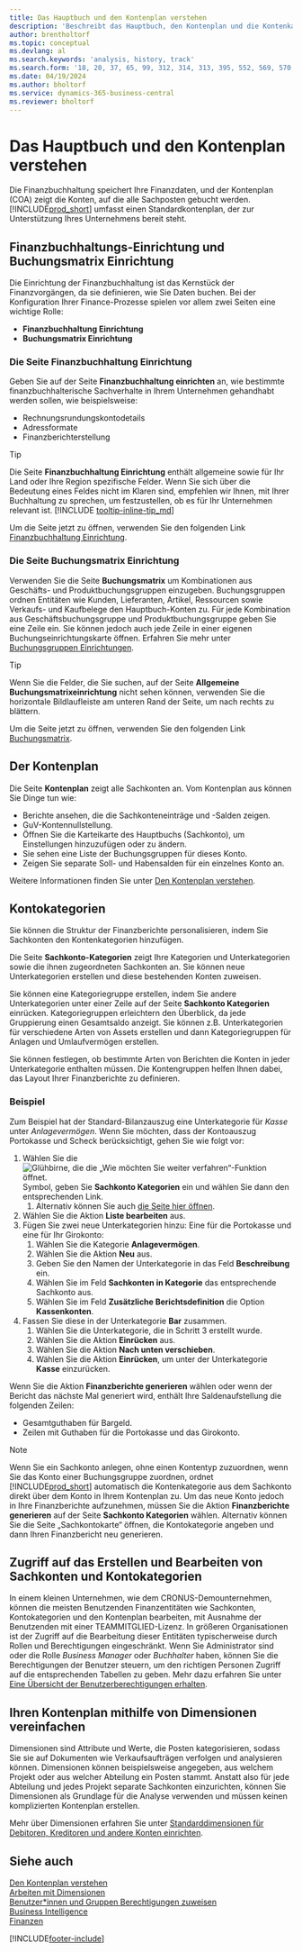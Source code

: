```yaml
---
title: Das Hauptbuch und den Kontenplan verstehen
description: 'Beschreibt das Hauptbuch, den Kontenplan und die Kontenkategorien. Verwenden Sie die Seite Finanzbuchhaltung Einrichtung, um die Handhabung der Buchhaltung in Ihrer Firma festzulegen.'
author: brentholtorf
ms.topic: conceptual
ms.devlang: al
ms.search.keywords: 'analysis, history, track'
ms.search.form: '18, 20, 37, 65, 99, 312, 314, 313, 395, 552, 569, 570, 634, 790, 791, 1158'
ms.date: 04/19/2024
ms.author: bholtorf
ms.service: dynamics-365-business-central
ms.reviewer: bholtorf
---
```

# <a name="understanding-the-general-ledger-and-chart-of-accounts"></a>Das Hauptbuch und den Kontenplan verstehen

Die Finanzbuchhaltung speichert Ihre Finanzdaten, und der Kontenplan (COA) zeigt die Konten, auf die alle Sachposten gebucht werden. [!INCLUDE[prod_short](includes/prod_short.md)] umfasst einen Standardkontenplan, der zur Unterstützung Ihres Unternehmens bereit steht.

## <a name="general-ledger-setup-and-general-posting-setup"></a>Finanzbuchhaltungs-Einrichtung und Buchungsmatrix Einrichtung

Die Einrichtung der Finanzbuchhaltung ist das Kernstück der Finanzvorgängen, da sie definieren, wie Sie Daten buchen. Bei der Konfiguration Ihrer Finance-Prozesse spielen vor allem zwei Seiten eine wichtige Rolle:  

* **Finanzbuchhaltung Einrichtung**
* **Buchungsmatrix Einrichtung**

### <a name="the-general-ledger-setup-page"></a>Die Seite **Finanzbuchhaltung Einrichtung**

Geben Sie auf der Seite **Finanzbuchhaltung einrichten** an, wie bestimmte finanzbuchhalterische Sachverhalte in Ihrem Unternehmen gehandhabt werden sollen, wie beispielsweise:  

* Rechnungsrundungskontodetails  
* Adressformate  
* Finanzberichterstellung

> [!TIP]
> Die Seite **Finanzbuchhaltung Einrichtung** enthält allgemeine sowie für Ihr Land oder Ihre Region spezifische Felder. Wenn Sie sich über die Bedeutung eines Feldes nicht im Klaren sind, empfehlen wir Ihnen, mit Ihrer Buchhaltung zu sprechen, um festzustellen, ob es für Ihr Unternehmen relevant ist. [!INCLUDE [tooltip-inline-tip_md](includes/tooltip-inline-tip_md.md)]  

Um die Seite jetzt zu öffnen, verwenden Sie den folgenden Link [Finanzbuchhaltung Einrichtung](https://businesscentral.dynamics.com/?page=118).

### <a name="the-general-posting-setup-page"></a>Die Seite **Buchungsmatrix Einrichtung**

Verwenden Sie die Seite **Buchungsmatrix** um Kombinationen aus Geschäfts- und Produktbuchungsgruppen einzugeben. Buchungsgruppen ordnen Entitäten wie Kunden, Lieferanten, Artikel, Ressourcen sowie Verkaufs- und Kaufbelege den Hauptbuch-Konten zu. Für jede Kombination aus Geschäftsbuchungsgruppe und Produktbuchungsgruppe geben Sie eine Zeile ein. Sie können jedoch auch jede Zeile in einer eigenen Buchungseinrichtungskarte öffnen. Erfahren Sie mehr unter [Buchungsgruppen Einrichtungen](finance-posting-groups.md).  

> [!TIP]
> Wenn Sie die Felder, die Sie suchen, auf der Seite **Allgemeine Buchungsmatrixeinrichtung** nicht sehen können, verwenden Sie die horizontale Bildlaufleiste am unteren Rand der Seite, um nach rechts zu blättern.  

Um die Seite jetzt zu öffnen, verwenden Sie den folgenden Link [Buchungsmatrix](https://businesscentral.dynamics.com/?page=314).

## <a name="the-chart-of-accounts"></a>Der Kontenplan

Die Seite **Kontenplan** zeigt alle Sachkonten an. Vom Kontenplan aus können Sie Dinge tun wie:  

* Berichte ansehen, die die Sachkonteneinträge und -Salden zeigen.  
* GuV-Kontennullstellung.  
* Öffnen Sie die Karteikarte des Hauptbuchs (Sachkonto), um Einstellungen hinzuzufügen oder zu ändern.  
* Sie sehen eine Liste der Buchungsgruppen für dieses Konto.
* Zeigen Sie separate Soll- und Habensalden für ein einzelnes Konto an.

Weitere Informationen finden Sie unter [Den Kontenplan verstehen](finance-chart-of-accounts.md).

## <a name="account-categories"></a>Kontokategorien

Sie können die Struktur der Finanzberichte personalisieren, indem Sie Sachkonten den Kontenkategorien hinzufügen.  

Die Seite **Sachkonto-Kategorien** zeigt Ihre Kategorien und Unterkategorien sowie die ihnen zugeordneten Sachkonten an. Sie können neue Unterkategorien erstellen und diese bestehenden Konten zuweisen.  

Sie können eine Kategoriegruppe erstellen, indem Sie andere Unterkategorien unter einer Zeile auf der Seite **Sachkonto Kategorien** einrücken. Kategoriegruppen erleichtern den Überblick, da jede Gruppierung einen Gesamtsaldo anzeigt. Sie können z.B. Unterkategorien für verschiedene Arten von Assets erstellen und dann Kategoriegruppen für Anlagen und Umlaufvermögen erstellen.  

Sie können festlegen, ob bestimmte Arten von Berichten die Konten in jeder Unterkategorie enthalten müssen. Die Kontengruppen helfen Ihnen dabei, das Layout Ihrer Finanzberichte zu definieren.  

### <a name="example"></a>Beispiel

Zum Beispiel hat der Standard-Bilanzauszug eine Unterkategorie für *Kasse* unter *Anlagevermögen*. Wenn Sie möchten, dass der Kontoauszug Portokasse und Scheck berücksichtigt, gehen Sie wie folgt vor:

1. Wählen Sie die ![Glühbirne, die die „Wie möchten Sie weiter verfahren“-Funktion öffnet.](media/ui-search/search_small.png "Wie möchten Sie weiter verfahren?") Symbol, geben Sie **Sachkonto Kategorien** ein und wählen Sie dann den entsprechenden Link.
   1. Alternativ können Sie auch [die Seite hier öffnen](https://businesscentral.dynamics.com/?page=790).
2. Wählen Sie die Aktion **Liste bearbeiten** aus.
3. Fügen Sie zwei neue Unterkategorien hinzu: Eine für die Portokasse und eine für Ihr Girokonto:
   1. Wählen Sie die Kategorie **Anlagevermögen**.
   2. Wählen Sie die Aktion **Neu** aus.
   3. Geben Sie den Namen der Unterkategorie in das Feld **Beschreibung** ein.
   4. Wählen Sie im Feld **Sachkonten in Kategorie** das entsprechende Sachkonto aus.
   5. Wählen Sie im Feld **Zusätzliche Berichtsdefinition** die Option **Kassenkonten**.
4. Fassen Sie diese in der Unterkategorie **Bar** zusammen.
   1. Wählen Sie die Unterkategorie, die in Schritt 3 erstellt wurde.
   2. Wählen Sie die Aktion **Einrücken** aus.
   3. Wählen Sie die Aktion **Nach unten verschieben**.
   4. Wählen Sie die Aktion **Einrücken**, um unter der Unterkategorie **Kasse** einzurücken.

Wenn Sie die Aktion **Finanzberichte generieren** wählen oder wenn der Bericht das nächste Mal generiert wird, enthält Ihre Saldenaufstellung die folgenden Zeilen:

* Gesamtguthaben für Bargeld.
* Zeilen mit Guthaben für die Portokasse und das Girokonto.  

> [!NOTE]
> Wenn Sie ein Sachkonto anlegen, ohne einen Kontentyp zuzuordnen, wenn Sie das Konto einer Buchungsgruppe zuordnen, ordnet [!INCLUDE[prod_short](includes/prod_short.md)] automatisch die Kontenkategorie aus dem Sachkonto direkt über dem Konto in Ihrem Kontenplan zu. Um das neue Konto jedoch in Ihre Finanzberichte aufzunehmen, müssen Sie die Aktion **Finanzberichte generieren** auf der Seite **Sachkonto Kategorien** wählen. Alternativ können Sie die Seite „Sachkontokarte“ öffnen, die Kontokategorie angeben und dann Ihren Finanzbericht neu generieren.

## <a name="access-to-create-and-edit-gl-accounts-and-account-categories"></a>Zugriff auf das Erstellen und Bearbeiten von Sachkonten und Kontokategorien

In einem kleinen Unternehmen, wie dem CRONUS-Demounternehmen, können die meisten Benutzenden Finanzentitäten wie Sachkonten, Kontokategorien und den Kontenplan bearbeiten, mit Ausnahme der Benutzenden mit einer TEAMMITGLIED-Lizenz. In größeren Organisationen ist der Zugriff auf die Bearbeitung dieser Entitäten typischerweise durch Rollen und Berechtigungen eingeschränkt. Wenn Sie Administrator sind oder die Rolle *Business Manager* oder *Buchhalter* haben, können Sie die Berechtigungen der Benutzer steuern, um den richtigen Personen Zugriff auf die entsprechenden Tabellen zu geben. Mehr dazu erfahren Sie unter [Eine Übersicht der Benutzerberechtigungen erhalten](ui-define-granular-permissions.md#get-an-overview-of-a-users-permissions).  

## <a name="use-dimensions-to-simplify-your-chart-of-accounts"></a>Ihren Kontenplan mithilfe von Dimensionen vereinfachen

Dimensionen sind Attribute und Werte, die Posten kategorisieren, sodass Sie sie auf Dokumenten wie Verkaufsaufträgen verfolgen und analysieren können. Dimensionen können beispielsweise angegeben, aus welchem Projekt oder aus welcher Abteilung ein Posten stammt. Anstatt also für jede Abteilung und jedes Projekt separate Sachkonten einzurichten, können Sie Dimensionen als Grundlage für die Analyse verwenden und müssen keinen komplizierten Kontenplan erstellen.

Mehr über Dimensionen erfahren Sie unter [Standarddimensionen für Debitoren, Kreditoren und andere Konten einrichten](finance-dimensions.md#to-set-up-default-dimensions-for-customers-vendors-and-other-accounts).

## <a name="see-also"></a>Siehe auch

[Den Kontenplan verstehen](finance-chart-of-accounts.md)  
[Arbeiten mit Dimensionen](finance-dimensions.md)  
[Benutzer*innen und Gruppen Berechtigungen zuweisen](ui-define-granular-permissions.md)  
[Business Intelligence](bi.md)  
[Finanzen](finance.md)  

[!INCLUDE[footer-include](includes/footer-banner.md)]
